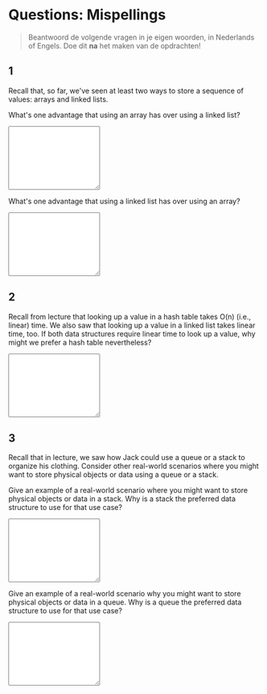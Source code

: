 # Questions: Mispellings

> Beantwoord de volgende vragen in je eigen woorden, in Nederlands of Engels. Doe dit **na** het maken van de opdrachten!

## 1

Recall that, so far, we've seen at least two ways to store a sequence of values: arrays and linked lists.

What's one advantage that using an array has over using a linked list?

<textarea name="form[q1a]" rows="8" required></textarea>

What's one advantage that using a linked list has over using an array?

<textarea name="form[q1b]" rows="8" required></textarea>


## 2

Recall from lecture that looking up a value in a hash table takes O(n) (i.e., linear) time. We also saw that looking up a value in a linked list takes linear time, too. If both data structures require linear time to look up a value, why might we prefer a hash table nevertheless?

<textarea name="form[q2]" rows="8" required></textarea>


## 3

Recall that in lecture, we saw how Jack could use a queue or a stack to organize his clothing. Consider other real-world scenarios where you might want to store physical objects or data using a queue or a stack.

Give an example of a real-world scenario where you might want to store physical objects or data in a stack. Why is a stack the preferred data structure to use for that use case?

<textarea name="form[q3a]" rows="8" required></textarea>

Give an example of a real-world scenario why you might want to store physical objects or data in a queue. Why is a queue the preferred data structure to use for that use case?

<textarea name="form[q3b]" rows="8" required></textarea>
